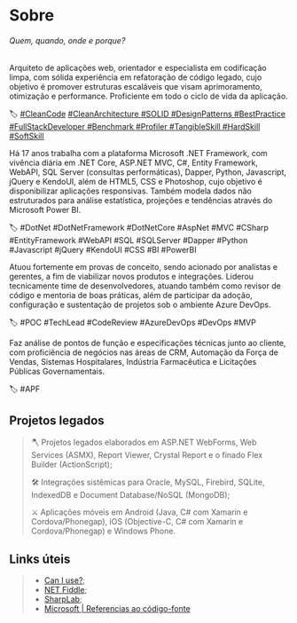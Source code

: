 # Sobre
###### Quem, quando, onde e porque?
Arquiteto de aplicações web, orientador e especialista em codificação limpa, com sólida experiência em refatoração de código legado, cujo objetivo é promover estruturas escaláveis que visam aprimoramento, otimização e performance. Proficiente em todo o ciclo de vida da aplicação.

🏷️ [#CleanCode](https://www.linkedin.com/feed/hashtag/cleancode/) 
[#CleanArchitecture ](https://www.linkedin.com/feed/hashtag/CleanArchitecture/) 
[#SOLID ](https://www.linkedin.com/feed/hashtag/SOLID/) 
[#DesignPatterns ](https://www.linkedin.com/feed/hashtag/DesignPatterns/) 
[#BestPractice ](https://www.linkedin.com/feed/hashtag/BestPractice/) 
[#FullStackDeveloper ](https://www.linkedin.com/feed/hashtag/FullStackDeveloper/) 
[#Benchmark ](https://www.linkedin.com/feed/hashtag/Benchmark/) 
[#Profiler ](https://www.linkedin.com/feed/hashtag/Profiler/) 
[#TangibleSkill ](https://www.linkedin.com/feed/hashtag/TangibleSkill/) 
[#HardSkill ](https://www.linkedin.com/feed/hashtag/HardSkill/) 
[#SoftSkill](https://www.linkedin.com/feed/hashtag/SoftSkill/) 



Há 17 anos trabalha com a plataforma Microsoft .NET Framework, com vivência diária em .NET Core, ASP.NET MVC, C#, Entity Framework, WebAPI, SQL Server (consultas performáticas), Dapper, Python, Javascript, jQuery e KendoUI, além de HTML5, CSS e Photoshop, cujo objetivo é disponibilizar aplicações responsivas. Também modela dados não estruturados para análise estatística, projeções e tendências através do Microsoft Power BI.

🏷️ #DotNet #DotNetFramework #DotNetCore #AspNet #MVC #CSharp #EntityFramework #WebAPI #SQL #SQLServer #Dapper #Python #Javascript #jQuery #KendoUI #CSS #BI #PowerBI



Atuou fortemente em provas de conceito, sendo acionado por analistas e gerentes, a fim de viabilizar novos produtos e integrações. Liderou tecnicamente time de desenvolvedores, atuando também como revisor de código e mentoria de boas práticas, além de participar da adoção, configuração e sustentação de projetos sob o ambiente Azure DevOps.

🏷️ #POC #TechLead #CodeReview #AzureDevOps #DevOps #MVP



Faz análise de pontos de função e especificações técnicas junto ao cliente, com proficiência de negócios nas áreas de CRM, Automação da Força de Vendas, Sistemas Hospitalares, Indústria Farmacêutica e Licitações Públicas Governamentais.

🏷️ #APF



## Projetos legados
>
>🪓 Projetos legados elaborados em ASP.NET WebForms, Web Services (ASMX), Report Viewer, Crystal Report e o finado Flex Builder (ActionScript); 
>
>🛠 Integrações sistêmicas para Oracle, MySQL, Firebird, SQLite, IndexedDB e Document Database/NoSQL (MongoDB); 
>
>⚔️ Aplicações móveis em Android (Java, C# com Xamarin e Cordova/Phonegap), iOS (Objective-C, C# com Xamarin e Cordova/Phonegap) e Windows Phone.

## Links úteis
>- [Can I use?](https://caniuse.com/);
>- [NET Fiddle](https://dotnetfiddle.net/);
>- [SharpLab](https://sharplab.io/);
>- [Microsoft | Referencias ao código-fonte](https://referencesource.microsoft.com/)
